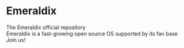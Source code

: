 # Emeraldix
The Emeraldix official repository<br/>
Emeraldix is a fast-growing open source OS supported by its fan base<br/>
Join us!
